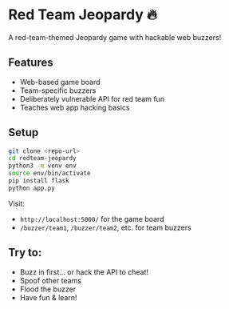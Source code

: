 # Red Team Jeopardy 🔥

A red-team-themed Jeopardy game with hackable web buzzers!

## Features
- Web-based game board
- Team-specific buzzers
- Deliberately vulnerable API for red team fun
- Teaches web app hacking basics

## Setup

```bash
git clone <repo-url>
cd redteam-jeopardy
python3 -m venv env
source env/bin/activate
pip install flask
python app.py
```

Visit:
- `http://localhost:5000/` for the game board
- `/buzzer/team1`, `/buzzer/team2`, etc. for team buzzers

## Try to:
- Buzz in first... or hack the API to cheat!
- Spoof other teams
- Flood the buzzer
- Have fun & learn!
